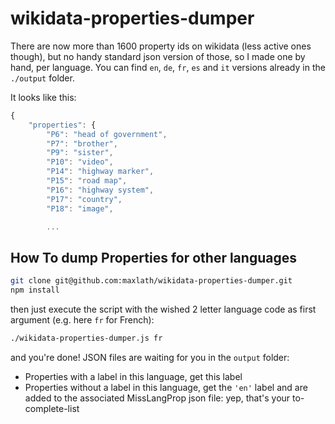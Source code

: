wikidata-properties-dumper
==========================

There are now more than 1600 property ids on wikidata (less active ones though), but no handy standard json version of those, so I made one by hand, per language.
You can find `en`, `de`, `fr`, `es` and `it` versions already in the `./output` folder.

It looks like this:
```javascript
{
    "properties": {
        "P6": "head of government",
        "P7": "brother",
        "P9": "sister",
        "P10": "video",
        "P14": "highway marker",
        "P15": "road map",
        "P16": "highway system",
        "P17": "country",
        "P18": "image",

        ...
```

How To dump Properties for other languages
-------
```bash
git clone git@github.com:maxlath/wikidata-properties-dumper.git
npm install
```

then just execute the script with the wished 2 letter language code as first argument (e.g. here `fr` for French):

```bash
./wikidata-properties-dumper.js fr
```

and you're done! JSON files are waiting for you in the `output` folder:
* Properties with a label in this language, get this label
* Properties without a label in this language, get the `'en'` label and are added to the associated MissLangProp json file: yep, that's your to-complete-list

